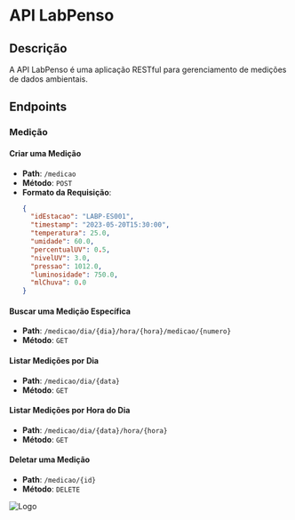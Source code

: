 
# API LabPenso

## Descrição

A API LabPenso é uma aplicação RESTful para gerenciamento de medições de dados ambientais.

## Endpoints

### Medição

#### Criar uma Medição

- **Path**: `/medicao`
- **Método**: `POST`
- **Formato da Requisição**:
  ```json
  {
    "idEstacao": "LABP-ES001",
    "timestamp": "2023-05-20T15:30:00",
    "temperatura": 25.0,
    "umidade": 60.0,
    "percentualUV": 0.5,
    "nivelUV": 3.0,
    "pressao": 1012.0,
    "luminosidade": 750.0,
    "mlChuva": 0.0
  }
  ```

#### Buscar uma Medição Específica

- **Path**: `/medicao/dia/{dia}/hora/{hora}/medicao/{numero}`
- **Método**: `GET`

#### Listar Medições por Dia

- **Path**: `/medicao/dia/{data}`
- **Método**: `GET`

#### Listar Medições por Hora do Dia

- **Path**: `/medicao/dia/{data}/hora/{hora}`
- **Método**: `GET`

#### Deletar uma Medição

- **Path**: `/medicao/{id}`
- **Método**: `DELETE`



![Logo](https://i.kym-cdn.com/entries/icons/facebook/000/034/167/donny's_theme_cover.jpg)

